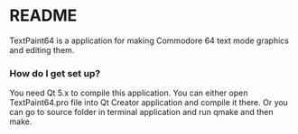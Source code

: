 # README #

TextPaint64 is a application for making Commodore 64 text mode graphics and editing them.

### How do I get set up? ###

You need Qt 5.x to compile this application. You can either open TextPaint64.pro file into Qt Creator application and compile it there.
Or you can go to source folder in terminal application and run qmake and then make.
